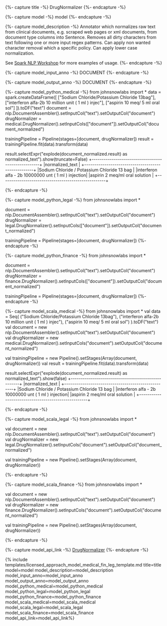 {%- capture title -%}
DrugNormalizer
{%- endcapture -%}

{%- capture model -%}
model
{%- endcapture -%}

{%- capture model_description -%}
Annotator which normalizes raw text from clinical documents, e.g. scraped web pages or xml documents, from document type columns into Sentence.
Removes all dirty characters from text following one or more input regex patterns.
Can apply non wanted character removal which a specific policy.
Can apply lower case normalization.

See [Spark NLP Workshop](https://github.com/JohnSnowLabs/spark-nlp-workshop/blob/master/tutorials/Certification_Trainings/Healthcare/23.Drug_Normalizer.ipynb) for more examples of usage.
{%- endcapture -%}

{%- capture model_input_anno -%}
DOCUMENT
{%- endcapture -%}

{%- capture model_output_anno -%}
DOCUMENT
{%- endcapture -%}

{%- capture model_python_medical -%}
from johnsnowlabs import *
data = spark.createDataFrame([
  ["Sodium Chloride/Potassium Chloride 13bag"],
  ["interferon alfa-2b 10 million unit ( 1 ml ) injec"],
  ["aspirin 10 meq/ 5 ml oral sol"]
]).toDF("text")
document = nlp.DocumentAssembler().setInputCol("text").setOutputCol("document")
drugNormalizer = medical.DrugNormalizer().setInputCols(["document"]).setOutputCol("document_normalized")

trainingPipeline = Pipeline(stages=[document, drugNormalizer])
result = trainingPipeline.fit(data).transform(data)

result.selectExpr("explode(document_normalized.result) as normalized_text").show(truncate=False)
+----------------------------------------------------+
|normalized_text                                     |
+----------------------------------------------------+
|Sodium Chloride / Potassium Chloride 13 bag         |
|interferon alfa - 2b 10000000 unt ( 1 ml ) injection|
|aspirin 2 meq/ml oral solution                      |
+----------------------------------------------------+

{%- endcapture -%}

{%- capture model_python_legal -%}
from johnsnowlabs import *

document = nlp.DocumentAssembler().setInputCol("text").setOutputCol("document")
drugNormalizer = legal.DrugNormalizer().setInputCols(["document"]).setOutputCol("document_normalized")

trainingPipeline = Pipeline(stages=[document, drugNormalizer])
{%- endcapture -%}

{%- capture model_python_finance -%}
from johnsnowlabs import *

document = nlp.DocumentAssembler().setInputCol("text").setOutputCol("document")
drugNormalizer = finance.DrugNormalizer().setInputCols(["document"]).setOutputCol("document_normalized")

trainingPipeline = Pipeline(stages=[document, drugNormalizer])
{%- endcapture -%}



{%- capture model_scala_medical -%}
from johnsnowlabs import * 
val data = Seq(
  ("Sodium Chloride/Potassium Chloride 13bag"),
  ("interferon alfa-2b 10 million unit ( 1 ml ) injec"),
  ("aspirin 10 meq/ 5 ml oral sol")
).toDF("text")
val document = new nlp.DocumentAssembler().setInputCol("text").setOutputCol("document")
val drugNormalizer = new medical.DrugNormalizer().setInputCols("document").setOutputCol("document_normalized")

val trainingPipeline = new Pipeline().setStages(Array(document, drugNormalizer))
val result = trainingPipeline.fit(data).transform(data)

result.selectExpr("explode(document_normalized.result) as normalized_text").show(false)
+----------------------------------------------------+
|normalized_text                                     |
+----------------------------------------------------+
|Sodium Chloride / Potassium Chloride 13 bag         |
|interferon alfa - 2b 10000000 unt ( 1 ml ) injection|
|aspirin 2 meq/ml oral solution                      |
+----------------------------------------------------+

{%- endcapture -%}

{%- capture model_scala_legal -%}
from johnsnowlabs import * 

val document = new nlp.DocumentAssembler().setInputCol("text").setOutputCol("document")
val drugNormalizer = new legal.DrugNormalizer().setInputCols("document").setOutputCol("document_normalized")

val trainingPipeline = new Pipeline().setStages(Array(document, drugNormalizer))

{%- endcapture -%}

{%- capture model_scala_finance -%}
from johnsnowlabs import * 

val document = new nlp.DocumentAssembler().setInputCol("text").setOutputCol("document")
val drugNormalizer = new finance.DrugNormalizer().setInputCols("document").setOutputCol("document_normalized")

val trainingPipeline = new Pipeline().setStages(Array(document, drugNormalizer))

{%- endcapture -%}


{%- capture model_api_link -%}
[DrugNormalizer](https://nlp.johnsnowlabs.com/licensed/api/com/johnsnowlabs/nlp/annotators/DrugNormalizer)
{%- endcapture -%}

{% include templates/licensed_approach_model_medical_fin_leg_template.md
title=title
model=model
model_description=model_description
model_input_anno=model_input_anno
model_output_anno=model_output_anno
model_python_medical=model_python_medical
model_python_legal=model_python_legal
model_python_finance=model_python_finance
model_scala_medical=model_scala_medical
model_scala_legal=model_scala_legal
model_scala_finance=model_scala_finance
model_api_link=model_api_link%}